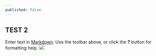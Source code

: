 ```yaml
---
published: false
---
```


## TEST 2

Enter text in [Markdown](http://daringfireball.net/projects/markdown/). Use the toolbar above, or click the **?** button for formatting help.
![](/_posts/articles/Screen%20Shot%202013-08-29%20at%2011.43.38%20AM.png)
